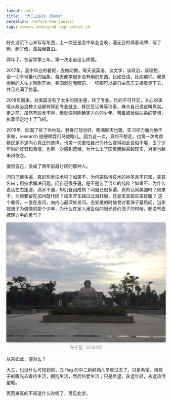```yaml
---
layout: post
title:  "大三之前的一点emo"
permalink: /before-the-junior/
tags: memory undergrad high-school zh
---
```


好久没沉下心来写写东西，上一次还是高中毕业当晚，漫无目的填着词牌，写了删，删了改，孤独但自由。

两年了，在留学第三年，第一次走前这么矫情。

2017年，高中毕业的暑假，去做助教。每天谈英语，谈文学，谈政治，谈理想，谈一切不可量化的抽象。每天都学很多没有用的东西，比如日语，比如编程。我觉得新的人生才刚刚开始，美国就在我眼前，一切都可以被自由意志支撑着走下去，并且充满了惊喜。

2018年回来，对美国没有了太多的陌生感，转了专业，忙的不可开交，关心的事情从政治这种大话题转移到专业就业，移民签证等等琐事，麻木自己说这叫真实。走之前，虽然有些舍不得，但就像刚刚确定方向的少年，带着被世俗沾染的梦想，执着坚定地上了飞机。

2019年，回国了拼了命地玩，健身打球也好，喝酒聊天也罢，实习尽力而为绝不多做，research 随便糊弄打马虎眼儿。因为这一次，真的不想走。也第一次考虑移民是不是内心真正的选择，也第一次害怕自己为什么变得如此世俗不堪，丢了少年时的好奇和激情，也第一次感到遗憾，为什么出了国反而越来越现实，对家也越来越依恋。

很恨自己，变成了两年前最讨厌的那种人。

问自己很多遍，真的热爱技术吗？如果不，为何要玷污技术的神圣且不自知，美其名曰：用技术解决问题。问自己很多遍，是不是忘了当年的纯粹？如果不，为什么说话左右逢源，滴水不漏，却仍自诩成熟？问自己很多遍，真的认同美国吗？如果不，为何要留在加州敲代码？每天开车路过北海舒服，还是去亚超买菜舒服？
这个暑假，一直在发问，向内心最深处发问。去安徽的时候曾对着海子墓质问，当年视海子为偶像的那个少年，为什么在家人用世俗的眼光评价海子的时候，都没有去据理力争的勇气？

<center>
    <img style="border-radius: 0.3125em;
    box-shadow: 0 2px 4px 0 rgba(34,36,38,.12),0 2px 10px 0 rgba(34,36,38,.08);" 
    src="/assets/haizimu.jpeg">
    <br>
    <div style="color:orange; border-bottom: 1px solid #d9d9d9;
    display: inline-block;
    color: #999;
    padding: 2px;">海子墓, 2019/05</div>
</center>

从来如此，便对么？

大三，也没什么可规划的，立 flag 的中二新鲜劲儿早就过去了。只是希望，用孩子的眼光去看待生活，拥抱生活，然后热爱生活；只是希望，永远年轻，永远热泪盈眶。

再回来真的不知道什么时候了，再见北京。